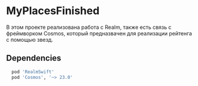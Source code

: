 # MyPlacesFinished

В этом проекте реализована работа с Realm, также есть связь с фреймворком Cosmos, который предназвачен для реализации рейтенга с помощью звезд.

## Dependencies

```Bash
  pod 'RealmSwift'
  pod 'Cosmos', '~> 23.0'
```
